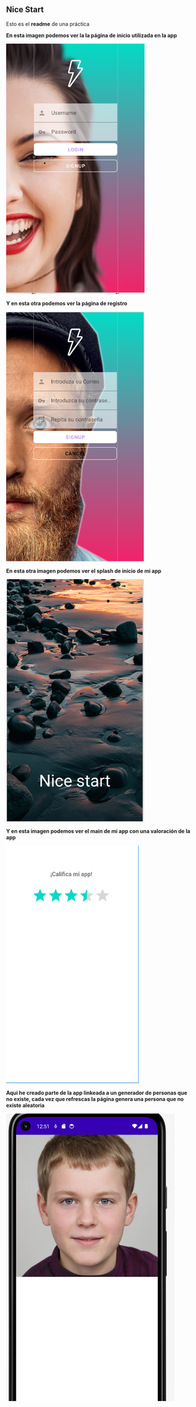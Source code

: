 ## Nice Start

Esto es el  **readme** de una práctica


**En esta imagen podemos ver la la página de inicio utilizada en la app**

![login activity](app/img/inicio.png)



**Y en esta otra podemos ver la página de registro**


![login activity](app/img/registro.png)


**En esta otra imagen podemos ver el splash de inicio de mi app**

![login activity](app/img/Splash.png)

**Y en esta imagen podemos ver el main de mi app con una valoración de la app**

![login activity](app/img/Main.png)

**Aqui he creado parte de la app linkeada a un generador de personas que no existe,
cada vez que refrescas la página genera una persona que no existe aleatoria**

![login activity](app/img/Nopeople.png)